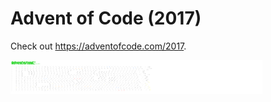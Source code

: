
# Advent of Code (2017)
Check out https://adventofcode.com/2017.
     
<a href="https://adventofcode.com/2017"><img src="calendar.svg" width="80%" /></a>
                
